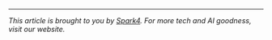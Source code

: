 ---  
  
*This article is brought to you by [Spark4](https://Spark4.tec). For more tech and AI goodness, visit our website.*
